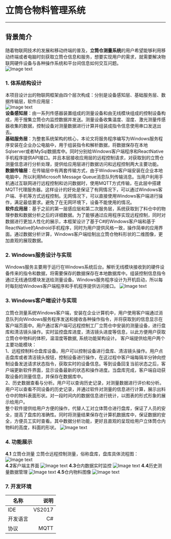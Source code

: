 # 立筒仓物料管理系统

------

## 背景简介

随着物联网技术的发展和移动终端的普及，**立筒仓测量系统**的用户希望能够利用移动终端或者电脑时刻获取立筒仓信息和服务，想要实现用户的需求，就需要解决物联网硬件设备与各种操作系统和平台间信息如何交互问题。  
![Image text](https://github.com/sdzjc070/Project_0001/blob/master/image/%E7%99%BB%E5%BD%95.png?raw=true)

### 1. **体系结构设计**
本项目设计出的物联网框架由四个层次构成：分别是设备感知层、基础服务层、数据传输层，软件应用层：  
![Image text](https://github.com/sdzjc070/Project_0001/blob/master/image/%E6%9E%B6%E6%9E%84%E5%B1%82%E6%AC%A1%E5%9B%BE.png?raw=true)  
**设备感知层**：由一系列传感器装置组成的测量设备和由无线模块组成的控制设备构成，用于搜集立筒仓内监控数据并发送。测量设备收集温度、湿度、激光测量传感器收集的数据，控制设备对测量数据进行计算并组装成指令信息使用串口发送出去。  
**基础服务层**：为整套系统架构的核心，本论文将服务程序编写为Windows服务程序安装在企业办公电脑中，用于组装指令和解析数据，将数据保存在本地Sqlserver或者MySql数据库中。同时分别给Windows客户端程序和ReactNative手机程序提供API接口。并且本层接收应用层的远程控制请求，对获取到的立筒仓测量信息进行分析处理，提供给应用层进行数据访问和远程控制两大主要功能。  
**数据传输层**：在传输层中有两套传输方式，由于Windows客户端安装在企业本地电脑中，所以利用Microsoft Message Queue消息队列传输消息。当用户利用手机通过互联网进行远程控制和访问数据时，使用MQTT方式传输，在此层中搭建MQTT代理服务器。这样设计的好处是保证了有网情况下，可以通过Windows客户端、手机等方式远程控制。无网情况下，可以直接使用Windows客户端进行操作，满足最低要求。避免了在无网环境下，设备不能使用的情况。  
**软件应用层**：基于之前的第一层感应层和第二次服务层，系统获取到了料仓中的物理参数和数据分析之后的详细数据。为了能够通过应用程序实现远程控制，同时对数据进行更加人性化的展示，本框架设计了基于C#的Windows客户端和基于ReactNative的Android手机程序，同时为用户提供风格一致，操作简单的应用界面。通过数据分析计算，Windows客户端绘制出立筒仓物料形状的二维图像，更加直观的展现数据。

### 2. **Windows服务设计与实现**

Windows服务主要用于运行在Windows系统后台。解析无线模块接收到的硬件设备传来的指令和数据，将需要保存的数据保存在本地数据库中。组装控制信息指令通过无线通信模块发送给测量设备。Windows服务程序设计为开机启动，所以每时每刻给Windows客户端程序和手机程序提供访问接口。
![Image text](https://github.com/sdzjc070/Project_0001/blob/master/image/%E5%8A%9F%E8%83%BD%E6%A8%A1%E5%9D%97%E5%9B%BE.png?raw=true)

### 3. **Windows客户端设计与实现**

立筒仓测量系统Windows客户端，安装在企业计算机中，用户使用客户端通过消息队列向Windows服务程序发送和接收各种操作指令，并将获取到的信息显示在客户端页面中。用户通过客户端可远程控制工厂立筒仓中安装的测量设备，进行盘库和清洁镜头操作。实时监控盘库进度，清洁镜头进度等信息，以此方便用户获取立筒仓中物料的体积，温湿度等数据, 系统功能架构设计。
客户端提供给用户两个主要功能模块：  
1、远程控制料仓盘库设备。用户可以控制设备进行盘库、清洁镜头操作。用户点击盘库或者清洁镜头按钮，控制设备进行操作，在这过程中客户端每隔半分钟向控制设备发送请求状态指令，获取实时的设备信息。等到设备回复当前状态之后，客户端更新软件界面，显示设备最新的状态和操作进度。当盘库完成，客户端自动获取设备的测量信息，并保存在数据库中。  
2、历史数据查看与分析。用户可以查询历史记录，对测量数据进行评价和分析。用户可以查看不同设备的历史记录，并通过软件对测量的信息进行计算，展示出料仓中的物料表面形状。对一段时间内的数据信息进行统计，以图表的形式形象的展示给用户。  
整个软件提供给用户方便的操作，代替人工对立体筒仓进行盘库，保证了人员的安全，提高了盘库的准确性。同时将测量结果保存在计算机数据库中，保证数据的安全，方便员工实时查看。其中数据分析功能，更好且直观的呈现给用户立体筒仓内物料的高度，料面的形状。
![Image text](https://github.com/sdzjc070/Project_0001/blob/master/image/%E5%AE%A2%E6%88%B7%E7%AB%AF%E5%8A%9F%E8%83%BD%E6%A8%A1%E5%9D%97.png?raw=true)

### 4. 功能展示

**4.1** 立筒仓测量
立筒仓远程控制测量，俗称盘库，盘库具体流程图：
![Image text](https://github.com/sdzjc070/Project_0001/blob/master/image/%E7%9B%98%E5%BA%93%E6%B5%81%E7%A8%8B%E5%9B%BE.png?raw=true)  
**4.2**客户端主界面
![Image text](https://github.com/sdzjc070/Project_0001/blob/master/image/%E7%B3%BB%E7%BB%9F%E7%95%8C%E9%9D%A2%E5%9B%BE.png?raw=true)
**4.3**仓内数据实时监控
![Image text](https://github.com/sdzjc070/Project_0001/blob/master/image/%E5%AE%9E%E6%97%B6%E7%9B%91%E6%8E%A7.png?raw=true)
**4.4**历史测量数据管理
![Image text](https://github.com/sdzjc070/Project_0001/blob/master/image/%E6%95%B0%E6%8D%AE%E7%AE%A1%E7%90%86%E5%9B%BE.png?raw=true)
**4.5**仓内物料图像
![Image text](https://github.com/sdzjc070/Project_0001/blob/master/image/%E6%B5%8B%E9%87%8F%E4%BA%8C%E7%BB%B4%E5%9B%BE.png?raw=true)


### 7. 开发环境

| 名称        | 说明   |  
| --------   | -----:  | 
| IDE    | VS2017 |  
| 开发语言        |   C#  |  
| 协议        |    MQTT   |  



